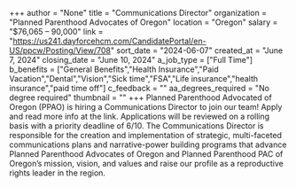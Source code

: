 +++
author = "None"
title = "Communications Director"
organization = "Planned Parenthood Advocates of Oregon"
location = "Oregon"
salary = "$76,065 – 90,000"
link = "https://us241.dayforcehcm.com/CandidatePortal/en-US/ppcw/Posting/View/708"
sort_date = "2024-06-07"
created_at = "June 7, 2024"
closing_date = "June 10, 2024"
a_job_type = ["Full Time"]
b_benefits = ["General Benefits","Health Insurance","Paid Vacation","Dental","Vision","Sick time","FSA","Life insurance","health insurance","paid time off"]
c_feedback = ""
aa_degrees_required = "No degree required"
thumbnail = ""
+++
Planned Parenthood Advocated of Oregon (PPAO) is hiring a Communications Director to join our team! Apply and read more info at the link. Applications will be reviewed on a rolling basis with a priority deadline of 6/10. The Communications Director is responsible for the creation and implementation of strategic, multi-faceted communications plans and narrative-power building programs that advance Planned Parenthood Advocates of Oregon and Planned Parenthood PAC of Oregon’s mission, vision, and values and raise our profile as a reproductive rights leader in the region.